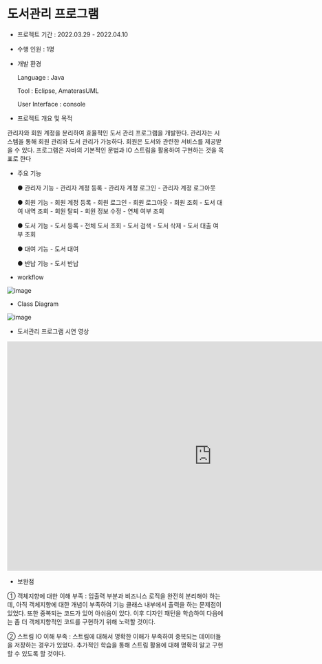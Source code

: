 # 도서관리 프로그램


* 프로젝트 기간 : 2022.03.29 - 2022.04.10


* 수행 인원 : 1명


* 개발 환경

  Language : Java

  Tool : Eclipse, AmaterasUML

  User Interface : console



* 프로젝트 개요 및 목적

 관리자와 회원 계정을 분리하여 효율적인 도서 관리 프로그램을 개발한다. 관리자는 시스템을 통해 회원 관리와 도서 관리가 가능하다. 회원은 도서와 관련한 서비스를 제공받을 수 있다. 프로그램은 자바의 기본적인 문법과 IO 스트림을 활용하여 구현하는 것을 목표로 한다
 
 


* 주요 기능

   ● 관리자 기능
      - 관리자 계정 등록
      - 관리자 계정 로그인
      - 관리자 계정 로그아웃

   ● 회원 기능
      - 회원 계정 등록
      - 회원 로그인
      - 회원 로그아웃
      - 회원 조회
      - 도서 대여 내역 조회
      - 회원 탈퇴 
      - 회원 정보 수정
      - 연체 여부 조회

   ● 도서 기능
      - 도서 등록
      - 전체 도서 조회
      - 도서 검색
      - 도서 삭제
      - 도서 대출 여부 조회

   ● 대여 기능
      - 도서 대여

   ● 반납 기능
      - 도서 반납




* workflow

![image](https://user-images.githubusercontent.com/100884647/162617859-690fefe8-02df-4157-a471-1e45aadcff5d.png)




* Class Diagram

![image](https://user-images.githubusercontent.com/100884647/162617879-accfee80-6759-4d2a-ba03-eed2967b005e.png)


* 도서관리 프로그램 시연 영상

<iframe width="949" height="534" src="https://www.youtube.com/embed/59Jj67B8FKY" title="YouTube video player" frameborder="0" allow="accelerometer; autoplay; clipboard-write; encrypted-media; gyroscope; picture-in-picture" allowfullscreen></iframe>



* 보완점

① 객체지향에 대한 이해 부족
: 입출력 부분과 비즈니스 로직을 완전히 분리해야 하는데, 아직 객체지향에 대한 개념이 부족하여 기능 클래스 내부에서 출력을 하는 문제점이 있었다. 또한 중복되는 코드가 있어 아쉬움이 있다. 이후 디자인 패턴을 학습하여 다음에는 좀 더 객체지향적인 코드를 구현하기 위해 노력할 것이다.

② 스트림 IO 이해 부족
: 스트림에 대해서 명확한 이해가 부족하여 중복되는 데이터들을 저장하는 경우가 있었다. 추가적인 학습을 통해 스트림 활용에 대해 명확히 알고 구현할 수 있도록 할 것이다.
